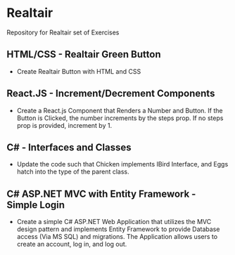 # Realtair
Repository for Realtair set of Exercises

## HTML/CSS - Realtair Green Button
- Create Realtair Button with HTML and CSS

## React.JS - Increment/Decrement Components
- Create a React.js Component that Renders a Number and Button. If the Button is Clicked, the number increments by the steps prop. If no steps prop is provided, increment by 1.

## C# - Interfaces and Classes
- Update the code such that Chicken implements IBird Interface, and Eggs hatch into the type of the parent class. 

## C# ASP.NET MVC with Entity Framework - Simple Login
- Create a simple C# ASP.NET Web Application that utilizes the MVC design pattern and implements Entity Framework to provide Database access (Via MS SQL) and migrations. The Application allows users to create an account, log in, and log out.
